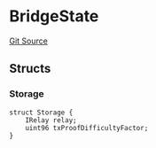 # BridgeState
[Git Source](https://github.com/bob-collective/bob/blob/a99b3699ad3d0a3694628b215f3ada9fa41517db/src/bridge/BridgeState.sol)


## Structs
### Storage

```solidity
struct Storage {
    IRelay relay;
    uint96 txProofDifficultyFactor;
}
```


